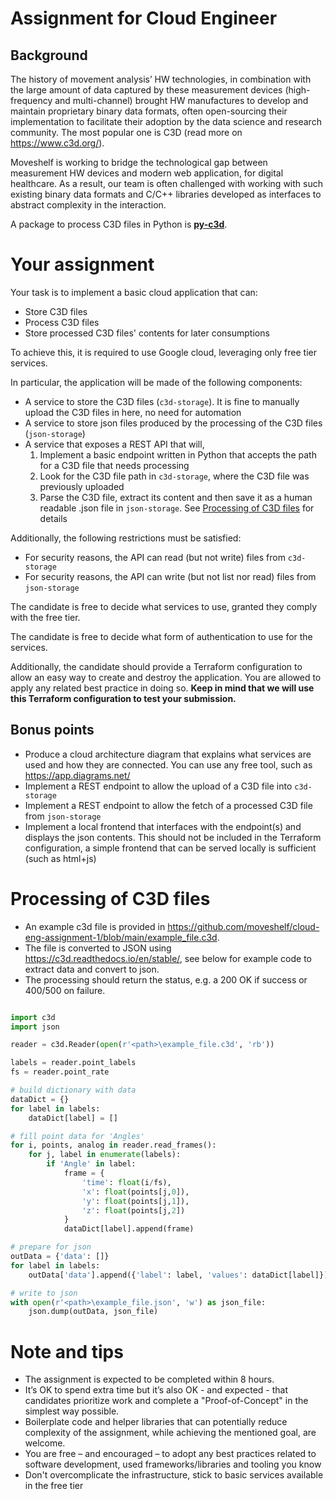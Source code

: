 # Assignment for Cloud Engineer

## Background

The history of movement analysis’ HW technologies, in combination with the large amount of data captured by these measurement devices (high-frequency and multi-channel) brought HW manufactures to develop and maintain proprietary binary data formats, often open-sourcing their implementation to facilitate their adoption by the data science and research community. The most popular one is C3D (read more on https://www.c3d.org/).

Moveshelf is working to bridge the technological gap between measurement HW devices and modern web application, for digital healthcare.
As a result, our team is often challenged with working with such existing binary data formats and C/C++ libraries developed as interfaces to abstract complexity in the interaction.

A package to process C3D files in Python is [**py-c3d**](https://github.com/EmbodiedCognition/py-c3d).

# Your assignment

Your task is to implement a basic cloud application that can:

* Store C3D files
* Process C3D files
* Store processed C3D files' contents for later consumptions

To achieve this, it is required to use Google cloud, leveraging only free tier services.
<!-- Notes about how to create an account and what is needed, such as a valid card -->

In particular, the application will be made of the following components:

* A service to store the C3D files (`c3d-storage`). It is fine to manually upload the C3D files in here, no need for automation
* A service to store json files produced by the processing of the C3D files (`json-storage`)
* A service that exposes a REST API that will,
  1. Implement a basic endpoint written in Python that accepts the path for a C3D file that needs processing
  2. Look for the C3D file path in `c3d-storage`, where the C3D file was previously uploaded
  3. Parse the C3D file, extract its content and then save it as a human readable .json file in `json-storage`. See [Processing of C3D files](#processing-of-c3d-files) for details

Additionally, the following restrictions must be satisfied:

* For security reasons, the API can read (but not write) files from `c3d-storage`
* For security reasons, the API can write (but not list nor read) files from `json-storage`

The candidate is free to decide what services to use, granted they comply with the free tier.

The candidate is free to decide what form of authentication to use for the services.

Additionally, the candidate should provide a Terraform configuration to allow an easy way to create
and destroy the application. You are allowed to apply any related best practice in doing so.
**Keep in mind that we will use this Terraform configuration to test your submission.**

## Bonus points

* Produce a cloud architecture diagram that explains what services are used and how they are connected.
  You can use any free tool, such as https://app.diagrams.net/
* Implement a REST endpoint to allow the upload of a C3D file into `c3d-storage`
* Implement a REST endpoint to allow the fetch of a processed C3D file from `json-storage`
* Implement a local frontend that interfaces with the endpoint(s) and displays the json contents.
  This should not be included in the Terraform configuration, a simple frontend that can be served
  locally is sufficient (such as html+js)

# Processing of C3D files

* An example c3d file is provided in https://github.com/moveshelf/cloud-eng-assignment-1/blob/main/example_file.c3d.
* The file is converted to JSON using https://c3d.readthedocs.io/en/stable/, see below for example code to extract data and convert to json.
* The processing should return the status, e.g. a 200 OK if success or 400/500 on failure.

```py

import c3d
import json

reader = c3d.Reader(open(r'<path>\example_file.c3d', 'rb'))

labels = reader.point_labels
fs = reader.point_rate

# build dictionary with data
dataDict = {}
for label in labels:
    dataDict[label] = []

# fill point data for 'Angles'
for i, points, analog in reader.read_frames():
    for j, label in enumerate(labels):
        if 'Angle' in label:
            frame = {
                'time': float(i/fs),
                'x': float(points[j,0]),
                'y': float(points[j,1]),
                'z': float(points[j,2])
            }
            dataDict[label].append(frame)

# prepare for json
outData = {'data': []}
for label in labels:
    outData['data'].append({'label': label, 'values': dataDict[label]})

# write to json
with open(r'<path>\example_file.json', 'w') as json_file:
    json.dump(outData, json_file)

```

# Note and tips

* The assignment is expected to be completed within 8 hours.
* It’s OK to spend extra time but it’s also OK - and expected - that candidates prioritize work and complete a "Proof-of-Concept" in the simplest way possible.
* Boilerplate code and helper libraries that can potentially reduce complexity of the assignment, while achieving the mentioned goal, are welcome.
* You are free – and encouraged – to adopt any best practices related to software development, used frameworks/libraries and tooling you know
* Don't overcomplicate the infrastructure, stick to basic services available in the free tier

